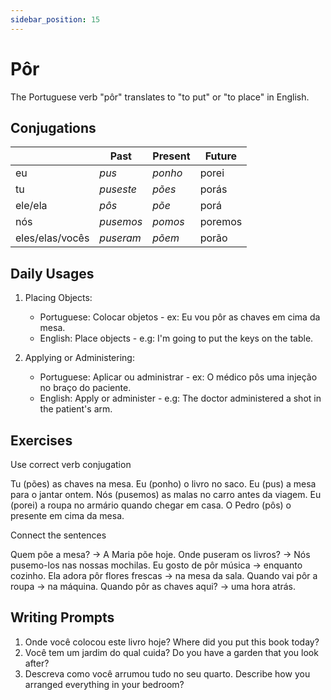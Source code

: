 ```yaml
---
sidebar_position: 15
---
```


# Pôr

The Portuguese verb "pôr" translates to "to put" or "to place" in English.

## Conjugations

|                 | Past      | Present | Future  |
| --------------- | --------- | ------- | ------- |
| eu              | _pus_     | _ponho_ | porei   |
| tu              | _puseste_ | _pões_  | porás   |
| ele/ela         | _pôs_     | _põe_   | porá    |
| nós             | _pusemos_ | _pomos_ | poremos |
| eles/elas/vocês | _puseram_ | _põem_  | porão   |

## Daily Usages

1. Placing Objects:

   - Portuguese: Colocar objetos - ex: Eu vou pôr as chaves em cima da mesa.
   - English: Place objects - e.g: I'm going to put the keys on the table.

2. Applying or Administering:

   - Portuguese: Aplicar ou administrar - ex: O médico pôs uma injeção no braço do paciente.
   - English: Apply or administer - e.g: The doctor administered a shot in the patient's arm.

## Exercises

Use correct verb conjugation

Tu (pões) as chaves na mesa.
Eu (ponho) o livro no saco.
Eu (pus) a mesa para o jantar ontem.
Nós (pusemos) as malas no carro antes da viagem.
Eu (porei) a roupa no armário quando chegar em casa.
O Pedro (pôs) o presente em cima da mesa.

Connect the sentences

Quem põe a mesa? -> A Maria põe hoje.
Onde puseram os livros? -> Nós pusemo-los nas nossas mochilas.
Eu gosto de pôr música -> enquanto cozinho.
Ela adora pôr flores frescas -> na mesa da sala.
Quando vai pôr a roupa -> na máquina.
Quando pôr as chaves aqui? -> uma hora atrás.

## Writing Prompts

1. Onde você colocou este livro hoje? Where did you put this book today?
2. Você tem um jardim do qual cuida? Do you have a garden that you look after?
3. Descreva como você arrumou tudo no seu quarto. Describe how you arranged everything in your bedroom?
